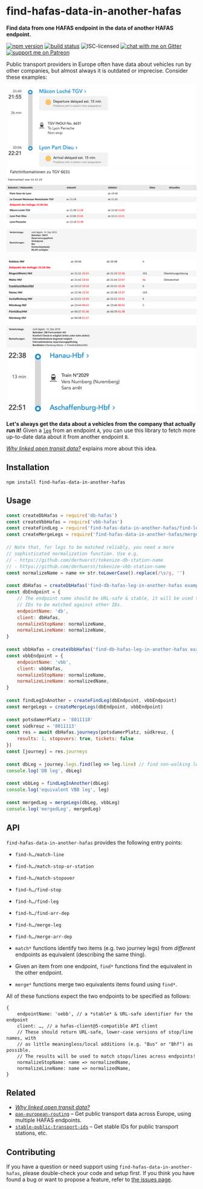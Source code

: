 # find-hafas-data-in-another-hafas

**Find data from one HAFAS endpoint in the data of another HAFAS endpoint.**

[![npm version](https://img.shields.io/npm/v/find-hafas-data-in-another-hafas.svg)](https://www.npmjs.com/package/find-hafas-data-in-another-hafas)
[![build status](https://api.travis-ci.org/derhuerst/find-hafas-data-in-another-hafas.svg?branch=master)](https://travis-ci.org/derhuerst/find-hafas-data-in-another-hafas)
![ISC-licensed](https://img.shields.io/github/license/derhuerst/find-hafas-data-in-another-hafas.svg)
[![chat with me on Gitter](https://img.shields.io/badge/chat%20with%20me-on%20gitter-512e92.svg)](https://gitter.im/derhuerst)
[![support me on Patreon](https://img.shields.io/badge/support%20me-on%20patreon-fa7664.svg)](https://patreon.com/derhuerst)

Public transport providers in Europe often have data about vehicles run by other companies, but almost always it is outdated or imprecise. Consider these examples:

![sncf.com showing TGV 6631](docs/tgv-6631-sncf.png)
![bahn.de showing TGV 6631](docs/tgv-6631-db.png)

![bahn.de showing IC 2029](docs/ic-2029-db.png)
![sncf.com showing IC 2029](docs/ic-2029-sncf.png)

**Let's always get the data about a vehicles from the company that actually run it!** Given a [`leg`](https://github.com/public-transport/friendly-public-transport-format/blob/1.2.1/spec/readme.md#journey) from an endpoint `A`, you can use this library to fetch more up-to-date data about it from another endpoint `B`.

[*Why linked open transit data?*](https://github.com/public-transport/why-linked-open-transit-data) explains more about this idea.


## Installation

```shell
npm install find-hafas-data-in-another-hafas
```


## Usage

```js
const createDbHafas = require('db-hafas')
const createVbbHafas = require('vbb-hafas')
const createFindLeg = require('find-hafas-data-in-another-hafas/find-leg')
const createMergeLegs = require('find-hafas-data-in-another-hafas/merge')

// Note that, for legs to be matched reliably, you need a more
// sophisticated normalization function. Use e.g.
// - https://github.com/derhuerst/tokenize-db-station-name
// - https://github.com/derhuerst/tokenize-vbb-station-name
const normalizeName = name => str.toLowerCase().replace(/\s/g, '')

const dbHafas = createDbHafas('find-db-hafas-leg-in-another-hafas example')
const dbEndpoint = {
	// The endpoint name should be URL-safe & stable, it will be used to compute
	// IDs to be matched against other IDs.
	endpointName: 'db',
	client: dbHafas,
	normalizeStopName: normalizeName,
	normalizeLineName: normalizeName,
}

const vbbHafas = createVbbHafas('find-db-hafas-leg-in-another-hafas example')
const vbbEndpoint = {
	endpointName: 'vbb',
	client: vbbHafas,
	normalizeStopName: normalizeName,
	normalizeLineName: normalizedName,
}

const findLegInAnother = createFindLeg(dbEndpoint, vbbEndpoint)
const mergeLegs = createMergeLegs(dbEndpoint, vbbEndpoint)

const potsdamerPlatz = '8011118'
const südkreuz = '8011113'
const res = await dbHafas.journeys(potsdamerPlatz, südkreuz, {
	results: 1, stopovers: true, tickets: false
})
const [journey] = res.journeys

const dbLeg = journey.legs.find(leg => leg.line) // find non-walking leg
console.log('DB leg', dbLeg)

const vbbLeg = findLegInAnother(dbLeg)
console.log('equivalent VBB leg', leg)

const mergedLeg = mergeLegs(dbLeg, vbbLeg)
console.log('mergedLeg', mergedLeg)
```


## API

`find-hafas-data-in-another-hafas` provides the following entry points:

- `find-h…/match-line`
- `find-h…/match-stop-or-station`
- `find-h…/match-stopover`
- `find-h…/find-stop`
- `find-h…/find-leg`
- `find-h…/find-arr-dep`
- `find-h…/merge-leg`
- `find-h…/merge-arr-dep`

- `match*` functions identify two items (e.g. two journey legs) from *different* endpoints as equivalent (describing the same thing).
- Given an item from one endpoint, `find*` functions find the equivalent in the other endpoint.
- `merge*` functions merge two equivalents items found using `find*`.

All of these functions expect the two endpoints to be specified as follows:

```
{
	endpointName: 'oebb', // a *stable* & URL-safe identifier for the endpoint
	client: …, // a hafas-client@5-compatible API client
	// These should return URL-safe, lower-case versions of stop/line names, with
	// as little meaningless/local additions (e.g. "Bus" or "Bhf") as possible.
	// The results will be used to match stops/lines across endpoints!
	normalizeStopName: name => normalizedName,
	normalizeLineName: name => normalizedName,
}
```


## Related

- [*Why linked open transit data?*](https://github.com/public-transport/why-linked-open-transit-data)
- [`pan-european-routing`](https://github.com/derhuerst/pan-european-routing) – Get public transport data across Europe, using multiple HAFAS endpoints.
- [`stable-public-transport-ids`](https://github.com/derhuerst/stable-public-transport-ids) – Get stable IDs for public transport stations, etc.


## Contributing

If you have a question or need support using `find-hafas-data-in-another-hafas`, please double-check your code and setup first. If you think you have found a bug or want to propose a feature, refer to [the issues page](https://github.com/derhuerst/find-hafas-data-in-another-hafas/issues).
